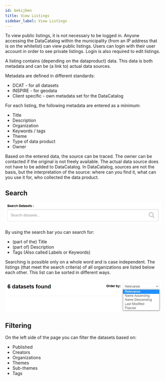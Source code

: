 ```yaml
---
id: bekijken
title: View Listings
sidebar_label: View Listings
---
```


To view public listings, it is not necessary to be logged in. Anyone accessing the DataCatalog within the municipality (from an IP address that is on the whitelist) can view public listings. Users can login with their user account in order to see private listings. Login is also required to edit listings.

A listing contains (depending on the dataproduct) data.
This data is both metadata and can be (a link to) actual data sources.

Metadata are defined in different standards:

- DCAT - for all datasets
- INSPIRE - for geodata
- Client specific - own metadata set for the DataCatalog

For each listing, the following metadata are entered as a minimum:

- Title
- Description
- Organization
- Keywords / tags
- Theme
- Type of data product
- Owner

Based on the entered data, the source can be traced. The owner can be contacted if the original is not freely available. The actual data source does not have to be added to DataCatalog. In DataCatalog, sources are not the basis, but the interpretation of the source: where can you find it, what can you use it for, who collected the data product.

## Search

![imageStyle: Listings](assets/Listings/image2.png)

By using the search bar you can search for:

- (part of the) Title
- (part of) Description
- Tags (Also called Labels or Keywords)

Searching is possible only on a whole word and is case independent. The listings (that meet the search criteria) of all organizations are listed below each other. This list can be sorted in different ways.

![imageStyle: Listings](assets/Listings/image3.jpg)

## Filtering

On the left side of the page you can filter the datasets based on:

- Published
- Creators
- Organizations
- Themes
- Sub-themes
- Tags
